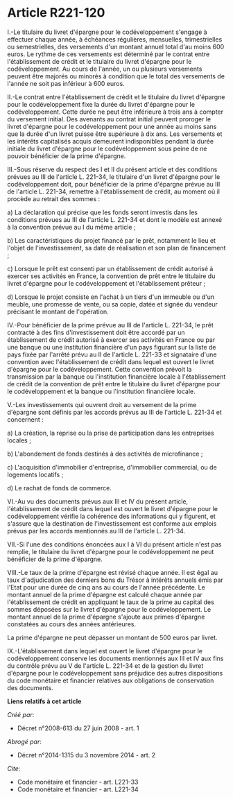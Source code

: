 # Article R221-120

I.-Le titulaire du livret d'épargne pour le codéveloppement s'engage à effectuer chaque année, à échéances régulières,
mensuelles, trimestrielles ou semestrielles, des versements d'un montant annuel total d'au moins 600 euros. Le rythme de ces
versements est déterminé par le contrat entre l'établissement de crédit et le titulaire du livret d'épargne pour le
codéveloppement. Au cours de l'année, un ou plusieurs versements peuvent être majorés ou minorés à condition que le total des
versements de l'année ne soit pas inférieur à 600 euros. 

II.-Le contrat entre l'établissement de crédit et le titulaire du livret d'épargne pour le codéveloppement fixe la durée du
livret d'épargne pour le codéveloppement. Cette durée ne peut être inférieure à trois ans à compter du versement initial. Des
avenants au contrat initial peuvent proroger le livret d'épargne pour le codéveloppement pour une année au moins sans que la
durée d'un livret puisse être supérieure à dix ans. Les versements et les intérêts capitalisés acquis demeurent indisponibles
pendant la durée initiale du livret d'épargne pour le codéveloppement sous peine de ne pouvoir bénéficier de la prime
d'épargne. 

III.-Sous réserve du respect des I et II du présent article et des conditions prévues au III de l'article L. 221-34, le
titulaire d'un livret d'épargne pour le codéveloppement doit, pour bénéficier de la prime d'épargne prévue au III de
l'article L. 221-34, remettre à l'établissement de crédit, au moment où il procède au retrait des sommes : 

a) La déclaration qui précise que les fonds seront investis dans les conditions prévues au III de l'article L. 221-34 et dont
le modèle est annexé à la convention prévue au I du même article ; 

b) Les caractéristiques du projet financé par le prêt, notamment le lieu et l'objet de l'investissement, sa date de
réalisation et son plan de financement ; 

c) Lorsque le prêt est consenti par un établissement de crédit autorisé à exercer ses activités en France, la convention de
prêt entre le titulaire du livret d'épargne pour le codéveloppement et l'établissement prêteur ; 

d) Lorsque le projet consiste en l'achat à un tiers d'un immeuble ou d'un meuble, une promesse de vente, ou sa copie, datée
et signée du vendeur précisant le montant de l'opération. 

IV.-Pour bénéficier de la prime prévue au III de l'article L. 221-34, le prêt contracté à des fins d'investissement doit être
accordé par un établissement de crédit autorisé à exercer ses activités en France ou par une banque ou une institution
financière d'un pays figurant sur la liste de pays fixée par l'arrêté prévu au II de l'article L. 221-33 et signataire d'une
convention avec l'établissement de crédit dans lequel est ouvert le livret d'épargne pour le codéveloppement. Cette
convention prévoit la transmission par la banque ou l'institution financière locale à l'établissement de crédit de la
convention de prêt entre le titulaire du livret d'épargne pour le codéveloppement et la banque ou l'institution financière
locale.

V.-Les investissements qui ouvrent droit au versement de la prime d'épargne sont définis par les accords prévus au III de
l'article L. 221-34 et concernent : 

a) La création, la reprise ou la prise de participation dans les entreprises locales ; 

b) L'abondement de fonds destinés à des activités de microfinance ; 

c) L'acquisition d'immobilier d'entreprise, d'immobilier commercial, ou de logements locatifs ; 

d) Le rachat de fonds de commerce. 

VI.-Au vu des documents prévus aux III et IV du présent article, l'établissement de crédit dans lequel est ouvert le livret
d'épargne pour le codéveloppement vérifie la cohérence des informations qui y figurent, et s'assure que la destination de
l'investissement est conforme aux emplois prévus par les accords mentionnés au III de l'article L. 221-34. 

VII.-Si l'une des conditions énoncées aux I à VI du présent article n'est pas remplie, le titulaire du livret d'épargne pour
le codéveloppement ne peut bénéficier de la prime d'épargne. 

VIII.-Le taux de la prime d'épargne est révisé chaque année. Il est égal au taux d'adjudication des derniers bons du Trésor à
intérêts annuels émis par l'Etat pour une durée de cinq ans au cours de l'année précédente. Le montant annuel de la prime
d'épargne est calculé chaque année par l'établissement de crédit en appliquant le taux de la prime au capital des sommes
déposées sur le livret d'épargne pour le codéveloppement. Le montant annuel de la prime d'épargne s'ajoute aux primes
d'épargne constatées au cours des années antérieures. 

La prime d'épargne ne peut dépasser un montant de 500 euros par livret. 

IX.-L'établissement dans lequel est ouvert le livret d'épargne pour le codéveloppement conserve les documents mentionnés aux
III et IV aux fins du contrôle prévu au V de l'article L. 221-34 et de la gestion du livret d'épargne pour le codéveloppement
sans préjudice des autres dispositions du code monétaire et financier relatives aux obligations de conservation des
documents.

**Liens relatifs à cet article**

_Créé par_:

  - Décret n°2008-613 du 27 juin 2008 - art. 1

_Abrogé par_:

  - Décret n°2014-1315 du 3 novembre 2014 - art. 2

_Cite_:

  - Code monétaire et financier - art. L221-33
  - Code monétaire et financier - art. L221-34
